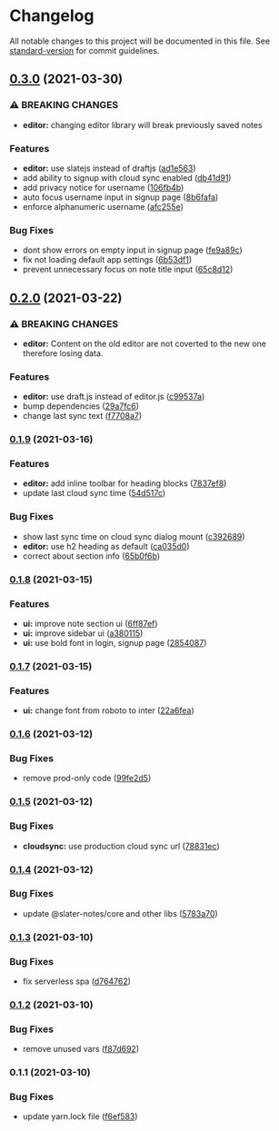 # Changelog

All notable changes to this project will be documented in this file. See [standard-version](https://github.com/conventional-changelog/standard-version) for commit guidelines.

## [0.3.0](https://github.com/slater-notes/web/compare/v0.2.0...v0.3.0) (2021-03-30)


### ⚠ BREAKING CHANGES

* **editor:** changing editor library will break previously saved notes

### Features

* **editor:** use slatejs instead of draftjs ([ad1e563](https://github.com/slater-notes/web/commit/ad1e56306f2d4302a22ff1a91e60f6b6daf32427))
* add ability to signup with cloud sync enabled ([db41d91](https://github.com/slater-notes/web/commit/db41d915672721c416ead000ce084426b5170fb0))
* add privacy notice for username ([106fb4b](https://github.com/slater-notes/web/commit/106fb4b9666c056e376de4e2b014a9059b38ed84))
* auto focus username input in signup page ([8b6fafa](https://github.com/slater-notes/web/commit/8b6fafaa98f060ef325eb5b105a6efdfef6ca2fd))
* enforce alphanumeric username ([afc255e](https://github.com/slater-notes/web/commit/afc255e01693d7d276488fe727f32085df1628ad))


### Bug Fixes

* dont show errors on empty input in signup page ([fe9a89c](https://github.com/slater-notes/web/commit/fe9a89c4a3c4fcad300a695a71ce952767b263b7))
* fix not loading default app settings ([6b53df1](https://github.com/slater-notes/web/commit/6b53df12605b5764cbb4e1b8d74e6b4331faea8c))
* prevent unnecessary focus on note title input ([65c8d12](https://github.com/slater-notes/web/commit/65c8d126fbd35468984cb50c8edbb7849a59fde4))

## [0.2.0](https://github.com/slater-notes/web/compare/v0.1.9...v0.2.0) (2021-03-22)


### ⚠ BREAKING CHANGES

* **editor:** Content on the old editor are not coverted to the new one therefore losing data.

### Features

* **editor:** use draft.js instead of editor.js ([c99537a](https://github.com/slater-notes/web/commit/c99537ae703342a3d6601a47cfdbf21d5f949e1e))
* bump dependencies ([29a7fc6](https://github.com/slater-notes/web/commit/29a7fc6382f49d48b17f9e21a71f18da2c387909))
* change last sync text ([f7708a7](https://github.com/slater-notes/web/commit/f7708a7f7125b57818f7e25859314c91f06459a3))

### [0.1.9](https://github.com/slater-notes/web/compare/v0.1.8...v0.1.9) (2021-03-16)


### Features

* **editor:** add inline toolbar for heading blocks ([7837ef8](https://github.com/slater-notes/web/commit/7837ef82739379e51fda7e10b07ff4654aeed65b))
* update last cloud sync time ([54d517c](https://github.com/slater-notes/web/commit/54d517cd5b7fe0f2698e15f13228e16d3f54d167))


### Bug Fixes

* show last sync time on cloud sync dialog mount ([c392689](https://github.com/slater-notes/web/commit/c39268949b7b48c79f717ac0deb229017354e5bf))
* **editor:** use h2 heading as default ([ca035d0](https://github.com/slater-notes/web/commit/ca035d0f2fd489053fc72e334157010baf83a4c1))
* correct about section info ([65b0f6b](https://github.com/slater-notes/web/commit/65b0f6b231970945a6a52ab6694d731b8bc9480b))

### [0.1.8](https://github.com/slater-notes/web/compare/v0.1.7...v0.1.8) (2021-03-15)


### Features

* **ui:** improve note section ui ([6ff87ef](https://github.com/slater-notes/web/commit/6ff87efb6c8ae694a058f3a762bc8f80c8b49bc9))
* **ui:** improve sidebar ui ([a380115](https://github.com/slater-notes/web/commit/a3801154028ae57c270d75e7cbf24bd7e00558c5))
* **ui:** use bold font in login, signup page ([2854087](https://github.com/slater-notes/web/commit/285408721165146b3cb84466aa19ff06c81e09ff))

### [0.1.7](https://github.com/slater-notes/web/compare/v0.1.6...v0.1.7) (2021-03-15)


### Features

* **ui:** change font from roboto to inter ([22a6fea](https://github.com/slater-notes/web/commit/22a6feaf4f0c0b36e7839e37f96d1c2d83daadfb))

### [0.1.6](https://github.com/slater-notes/web/compare/v0.1.5...v0.1.6) (2021-03-12)


### Bug Fixes

* remove prod-only code ([99fe2d5](https://github.com/slater-notes/web/commit/99fe2d5d650f6fa39fb391b3c91e2ad2ba845ab5))

### [0.1.5](https://github.com/slater-notes/web/compare/v0.1.4...v0.1.5) (2021-03-12)


### Bug Fixes

* **cloudsync:** use production cloud sync url ([78831ec](https://github.com/slater-notes/web/commit/78831ecd99d5d2ba4fcd2995a2aaf95df37a0231))

### [0.1.4](https://github.com/slater-notes/web/compare/v0.1.3...v0.1.4) (2021-03-12)


### Bug Fixes

* update @slater-notes/core and other libs ([5783a70](https://github.com/slater-notes/web/commit/5783a70745d27fa077cec923f546462ed77a5405))

### [0.1.3](https://github.com/slater-notes/web/compare/v0.1.2...v0.1.3) (2021-03-10)


### Bug Fixes

* fix serverless spa ([d764762](https://github.com/slater-notes/web/commit/d764762e0d462b788174edc5b203047a2c4bd9a9))

### [0.1.2](https://github.com/slater-notes/web/compare/v0.1.1...v0.1.2) (2021-03-10)


### Bug Fixes

* remove unused vars ([f87d692](https://github.com/slater-notes/web/commit/f87d6926ec88ecb3a6f26e16fb02d1a4db6229a9))

### 0.1.1 (2021-03-10)


### Bug Fixes

* update yarn.lock file ([f6ef583](https://github.com/slater-notes/web/commit/f6ef583bb204959755e90e418e4d1dc0170409b7))
